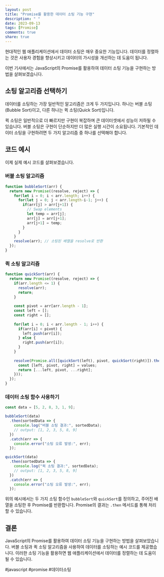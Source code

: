 ```yaml
---
layout: post
title: "Promise를 활용한 데이터 소팅 기능 구현"
description: " "
date: 2023-09-13
tags: [Promise]
comments: true
share: true
---
```


현대적인 웹 애플리케이션에서 데이터 소팅은 매우 중요한 기능입니다. 데이터를 정렬하는 것은 사용자 경험을 향상시키고 데이터의 가시성을 개선하는 데 도움이 됩니다.

이번 기사에서는 JavaScript의 Promise를 활용하여 데이터 소팅 기능을 구현하는 방법을 살펴보겠습니다. 

## 소팅 알고리즘 선택하기

데이터를 소팅하는 가장 일반적인 알고리즘은 크게 두 가지입니다. 하나는 버블 소팅(Bubble Sort)이고, 다른 하나는 퀵 소팅(Quick Sort)입니다.

퀵 소팅은 일반적으로 더 빠르지만 구현이 복잡하며 큰 데이터셋에서 성능이 저하될 수 있습니다. 버블 소팅은 구현이 단순하지만 더 많은 실행 시간이 소요됩니다. 기본적인 데이터 소팅을 구현하려면 두 가지 알고리즘 중 하나를 선택해야 합니다.

## 코드 예시

이제 실제 예시 코드를 살펴보겠습니다.

### 버블 소팅 알고리즘

```javascript
function bubbleSort(arr) {
  return new Promise((resolve, reject) => {
    for(let i = 0; i < arr.length; i++) {
      for(let j = 0; j < arr.length-i-1; j++) {
        if(arr[j] > arr[j+1]) {
          // Swap elements
          let temp = arr[j];
          arr[j] = arr[j+1];
          arr[j+1] = temp;
        }
      }
    }
    resolve(arr); // 소팅된 배열을 resolve로 반환
  });
}
```

### 퀵 소팅 알고리즘

```javascript
function quickSort(arr) {
  return new Promise((resolve, reject) => {
    if(arr.length <= 1) {
      resolve(arr);
      return;
    }
    
    const pivot = arr[arr.length - 1];
    const left = [];
    const right = [];
    
    for(let i = 0; i < arr.length - 1; i++) {
      if(arr[i] < pivot) {
        left.push(arr[i]);
      } else {
        right.push(arr[i]);
      }
    }
    
    resolve(Promise.all([quickSort(left), pivot, quickSort(right)]).then(values => {
      const [left, pivot, right] = values;
      return [...left, pivot, ...right];
    }));
  });
}
```

### 데이터 소팅 함수 사용하기

```javascript
const data = [5, 2, 8, 3, 1, 9];

bubbleSort(data)
  .then(sortedData => {
    console.log("버블 소팅 결과:", sortedData);
    // output: [1, 2, 3, 5, 8, 9]
  })
  .catch(err => {
    console.error("소팅 오류 발생:", err);
  });

quickSort(data)
  .then(sortedData => {
    console.log("퀵 소팅 결과:", sortedData);
    // output: [1, 2, 3, 5, 8, 9]
  })
  .catch(err => {
    console.error("소팅 오류 발생:", err);
  });
```

위의 예시에서는 두 가지 소팅 함수인 `bubbleSort`와 `quickSort`를 정의하고, 주어진 배열을 소팅한 후 Promise를 반환합니다. Promise의 결과는 `.then` 메서드를 통해 처리할 수 있습니다.

## 결론

JavaScript의 Promise를 활용하여 데이터 소팅 기능을 구현하는 방법을 살펴보았습니다. 버블 소팅과 퀵 소팅 알고리즘을 사용하여 데이터를 소팅하는 예시 코드를 제공했습니다. 이러한 소팅 기능을 활용하면 웹 애플리케이션에서 데이터를 정렬하는 데 도움이 될 수 있습니다. 

#javascript #promise #데이터소팅